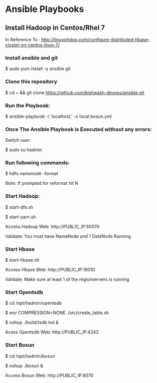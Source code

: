# Ansible Playbooks

## Install Hadoop in Centos/Rhel 7

In Reference To : http://linuxpitstop.com/configure-distributed-hbase-cluster-on-centos-linux-7/

### Install ansible and git 
$ sudo yum install -y ansible git


### Clone this repository
$ cd ~ && git clone https://github.com/bishwash-devops/ansible.git


### Run the Playbook:
$ ansible-playbook -i 'localhost,' -c local bosun.yml


### Once The Ansible Playbook is Executed without any errors:
Switch user:

$ sudo su hadmin


### Run following commands:
$ hdfs namenode -format

Note: If prompted for reformat hit N


### Start Hadoop:
$ start-dfs.sh

$ start-yarn.sh

Access Hadoop Web: http://PUBLIC_IP:50070

Validate: You must have NameNode and 1 DataNode Running.

### Start Hbase
$ start-hbase.sh

Access Hbase Web: http://PUBLIC_IP:16010

Validate: Make sure at least 1 of the regionservers is running


### Start Opentsdb
$ cd /opt/hadmin/opentsdb

$ env COMPRESSION=NONE ./src/create_table.sh

$ nohup ./build/tsdb tsd &

Acess Opentsdb Web: http://PUBLIC_IP:4242


### Start Bosun
$ cd /opt/hadmin/bosun

$ nohup ./bosun &

Access Bosun Web: http://PUBLIC_IP:8070





